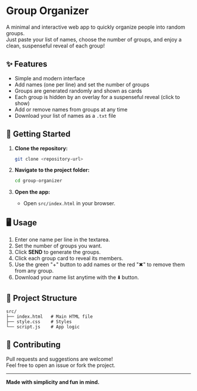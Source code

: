 # Group Organizer

A minimal and interactive web app to quickly organize people into random groups.  
Just paste your list of names, choose the number of groups, and enjoy a clean, suspenseful reveal of each group!

## ✨ Features

- Simple and modern interface
- Add names (one per line) and set the number of groups
- Groups are generated randomly and shown as cards
- Each group is hidden by an overlay for a suspenseful reveal (click to show)
- Add or remove names from groups at any time
- Download your list of names as a `.txt` file

## 🚀 Getting Started

1. **Clone the repository:**
   ```sh
   git clone <repository-url>
   ```

2. **Navigate to the project folder:**
   ```sh
   cd group-organizer
   ```

3. **Open the app:**
   - Open `src/index.html` in your browser.

## 🖥️ Usage

1. Enter one name per line in the textarea.
2. Set the number of groups you want.
3. Click **SEND** to generate the groups.
4. Click each group card to reveal its members.
5. Use the green "+" button to add names or the red "✖" to remove them from any group.
6. Download your name list anytime with the ⬇️ button.

## 📁 Project Structure

```
src/
├── index.html   # Main HTML file
├── style.css    # Styles
└── script.js    # App logic
```

## 🤝 Contributing

Pull requests and suggestions are welcome!  
Feel free to open an issue or fork the project.

---

**Made with simplicity and fun in mind.**
